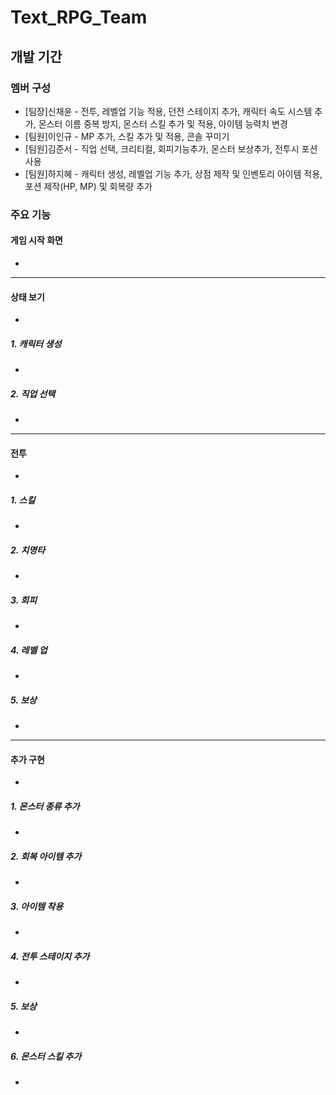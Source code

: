 # Text_RPG_Team
 
## 개발 기간

### 멤버 구성

- [팀장]신채윤 - 전투, 레벨업 기능 적용, 던전 스테이지 추가, 캐릭터 속도 시스템 추가, 몬스터 이름 중복 방지, 몬스터 스킬 추가 및 적용, 아이템 능력치 변경
- [팀원]이인규 - MP 추가, 스킬 추가 및 적용, 콘솔 꾸미기
- [팀원]김준서 - 직업 선택, 크리티컬, 회피기능추가, 몬스터 보상추가, 전투시 포션사용
- [팀원]하지혜 - 캐릭터 생성, 레벨업 기능 추가,  상점 제작 및 인벤토리 아이템 적용, 포션 제작(HP, MP) 및 회복량 추가

### 주요 기능

#### 게임 시작 화면
-
----
#### 상태 보기
-
##### 1. 캐릭터 생성
-
##### 2. 직업 선택
-
----
#### 전투
-
##### 1. 스킬
-
##### 2. 치명타
-
##### 3. 회피
-
##### 4. 레벨 업
-
##### 5. 보상
-
----
#### 추가 구현
-
##### 1. 몬스터 종류 추가

-

##### 2. 회복 아이템 추가
-
##### 3. 아이템 착용
-
##### 4. 전투 스테이지 추가
-
##### 5. 보상
-
##### 6. 몬스터 스킬 추가

-

